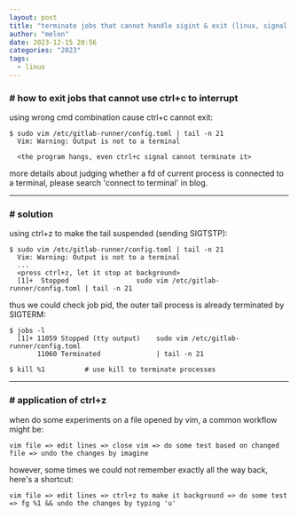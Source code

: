 ```yaml
---
layout: post
title: "terminate jobs that cannot handle sigint & exit (linux, signal)"
author: "melon"
date: 2023-12-15 20:56
categories: "2023"
tags:
  - linux
---
```


### # how to exit jobs that cannot use ctrl+c to interrupt
using wrong cmd combination cause ctrl+c cannot exit:

```text
$ sudo vim /etc/gitlab-runner/config.toml | tail -n 21
  Vim: Warning: Output is not to a terminal

  <the program hangs, even ctrl+c signal cannot terminate it>
```

more details about judging whether a fd of current process is connected to a terminal,
please search 'connect to terminal' in blog.

<hr>

### # solution
using ctrl+z to make the tail suspended (sending SIGTSTP):

```text
$ sudo vim /etc/gitlab-runner/config.toml | tail -n 21
  Vim: Warning: Output is not to a terminal
  ...
  <press ctrl+z, let it stop at background>
  [1]+  Stopped                 sudo vim /etc/gitlab-runner/config.toml | tail -n 21
```

thus we could check job pid, the outer tail process is already terminated by SIGTERM:

```text
$ jobs -l
  [1]+ 11059 Stopped (tty output)    sudo vim /etc/gitlab-runner/config.toml
       11060 Terminated              | tail -n 21

$ kill %1          # use kill to terminate processes
```

<hr>

### # application of ctrl+z
when do some experiments on a file opened by vim, a common workflow might be:

```text
vim file => edit lines => close vim => do some test based on changed file => undo the changes by imagine
```

however, some times we could not remember exactly all the way back, here's a shortcut:

```text
vim file => edit lines => ctrl+z to make it background => do some test => fg %1 && undo the changes by typing 'u'
```
